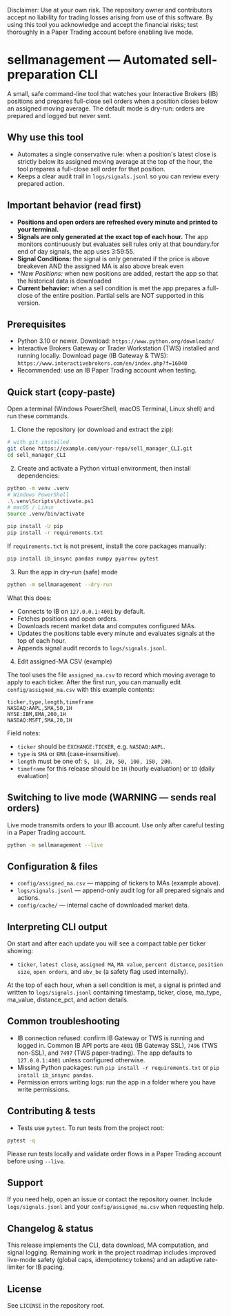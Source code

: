 Disclaimer: Use at your own risk. The repository owner and contributors accept no liability for trading losses arising from use of this software. By using this tool you acknowledge and accept the financial risks; test thoroughly in a Paper Trading account before enabling live mode.

# sellmanagement — Automated sell-preparation CLI

A small, safe command-line tool that watches your Interactive Brokers (IB) positions and prepares full-close sell orders when a position closes below an assigned moving average. The default mode is dry-run: orders are prepared and logged but never sent.

Why use this tool
-----------------
- Automates a single conservative rule: when a position's latest close is strictly below its assigned moving average at the top of the hour, the tool prepares a full-close sell order for that position.
- Keeps a clear audit trail in `logs/signals.jsonl` so you can review every prepared action.

Important behavior (read first)
--------------------------------
- **Positions and open orders are refreshed every minute and printed to your terminal.**
- **Signals are only generated at the exact top of each hour.** The app monitors continuously but evaluates sell rules only at that boundary.for end of day signals, the app uses 3:59:55. 
- **Signal Conditions:** the signal is only generated if the price is above  breakeven AND the assigned MA is also above break even
- **New Positions:* when new positions are added, restart the app so that the historical data is downloaded
- **Current behavior:** when a sell condition is met the app prepares a full-close of the entire position. Partial sells are NOT supported in this version.

Prerequisites
-------------
- Python 3.10 or newer. Download: `https://www.python.org/downloads/`
- Interactive Brokers Gateway or Trader Workstation (TWS) installed and running locally. Download page (IB Gateway & TWS): `https://www.interactivebrokers.com/en/index.php?f=16040`
- Recommended: use an IB Paper Trading account when testing.

Quick start (copy-paste)
------------------------
Open a terminal (Windows PowerShell, macOS Terminal, Linux shell) and run these commands.

1) Clone the repository (or download and extract the zip):

```bash
# with git installed
git clone https://example.com/your-repo/sell_manager_CLI.git
cd sell_manager_CLI
```

2) Create and activate a Python virtual environment, then install dependencies:

```bash
python -m venv .venv
# Windows PowerShell
.\.venv\Scripts\Activate.ps1
# macOS / Linux
source .venv/bin/activate

pip install -U pip
pip install -r requirements.txt
```

If `requirements.txt` is not present, install the core packages manually:

```bash
pip install ib_insync pandas numpy pyarrow pytest
```


3) Run the app in dry-run (safe) mode

```bash
python -m sellmanagement --dry-run
```

What this does:
- Connects to IB on `127.0.0.1:4001` by default.
- Fetches positions and open orders.
- Downloads recent market data and computes configured MAs.
- Updates the positions table every minute and evaluates signals at the top of each hour.
- Appends signal audit records to `logs/signals.jsonl`.

4) Edit assigned-MA CSV (example)

The tool uses the file `assigned_ma.csv` to record which moving average to apply to each ticker. After the first run, you can manually edit `config/assigned_ma.csv` with this example contents:

```csv
ticker,type,length,timeframe
NASDAQ:AAPL,SMA,50,1H
NYSE:IBM,EMA,200,1H
NASDAQ:MSFT,SMA,20,1H
```

Field notes:
- `ticker` should be `EXCHANGE:TICKER`, e.g. `NASDAQ:AAPL`.
- `type` is `SMA` or `EMA` (case-insensitive).
- `length` must be one of: `5, 10, 20, 50, 100, 150, 200`.
- `timeframe` for this release should be `1H` (hourly evaluation) or `1D` (daily evaluation)

Switching to live mode (WARNING — sends real orders)
---------------------------------------------------
Live mode transmits orders to your IB account. Use only after careful testing in a Paper Trading account.

```bash
python -m sellmanagement --live
```

Configuration & files
---------------------
- `config/assigned_ma.csv` — mapping of tickers to MAs (example above).
- `logs/signals.jsonl` — append-only audit log for all prepared signals and actions.
- `config/cache/` — internal cache of downloaded market data.

Interpreting CLI output
----------------------
On start and after each update you will see a compact table per ticker showing:
- `ticker`, `latest close`, `assigned MA`, `MA value`, `percent distance`, `position size`, `open orders`, and `abv_be` (a safety flag used internally).

At the top of each hour, when a sell condition is met, a signal is printed and written to `logs/signals.jsonl` containing timestamp, ticker, close, ma_type, ma_value, distance_pct, and action details.

Common troubleshooting
----------------------
- IB connection refused: confirm IB Gateway or TWS is running and logged in. Common IB API ports are `4001` (IB Gateway SSL), `7496` (TWS non-SSL), and `7497` (TWS paper-trading). The app defaults to `127.0.0.1:4001` unless configured otherwise.
- Missing Python packages: run `pip install -r requirements.txt` or `pip install ib_insync pandas`.
- Permission errors writing logs: run the app in a folder where you have write permissions.

Contributing & tests
--------------------
- Tests use `pytest`. To run tests from the project root:

```bash
pytest -q
```

Please run tests locally and validate order flows in a Paper Trading account before using `--live`.

Support
-------
If you need help, open an issue or contact the repository owner. Include `logs/signals.jsonl` and your `config/assigned_ma.csv` when requesting help.

Changelog & status
------------------
This release implements the CLI, data download, MA computation, and signal logging. Remaining work in the project roadmap includes improved live-mode safety (global caps, idempotency tokens) and an adaptive rate-limiter for IB pacing.

License
-------
See `LICENSE` in the repository root.

